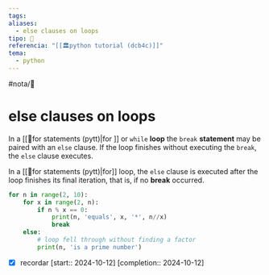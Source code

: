```yaml
---
tags: 
aliases:
  - else clauses on loops
tipo: 📑
referencia: "[[🏛️python tutorial (dcb4c)]]"
tema:
  - python
---
```


#nota/📑

# else clauses on loops


In a [[📑for statements (pytt)|for ]] or `while` __loop__ the `break` __statement__ may be paired with an `else` clause. If the loop finishes without executing the `break`, the `else` clause executes.


In a [[📑for statements (pytt)|for]] loop, the `else` clause is executed after the loop finishes its final iteration, that is, if no __break__ occurred.


```python
for n in range(2, 10):
    for x in range(2, n):
        if n % x == 0:
            print(n, 'equals', x, '*', n//x)
            break
    else:
        # loop fell through without finding a factor
        print(n, 'is a prime number')
```
- [x] recordar  [start:: 2024-10-12]  [completion:: 2024-10-12]